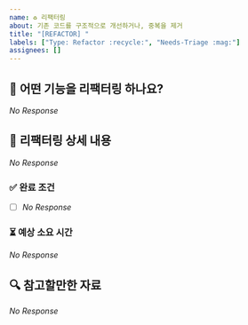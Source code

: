 ```yaml
---
name: ♻️ 리팩터링
about: 기존 코드를 구조적으로 개선하거나, 중복을 제거
title: "[REFACTOR] "
labels: ["Type: Refactor :recycle:", "Needs-Triage :mag:"]
assignees: []
---
```


## 📌 어떤 기능을 리팩터링 하나요?

<!--
  리팩터링할 기능과 목적을 3줄 이내로 간결하게 설명해주세요.
  이 변경이 왜 필요한가요? 어떤 문제를 해결하나요?
  (예시) 코드 중복을 줄이고, 유지보수성 향상을 위해 회원 도메인을 리팩터링한다.
-->

_No Response_

## 📜 리팩터링 상세 내용

<!--
  리팩터링 작업에 필요한 구체적인 작업 목록을 나열해주세요.
  (예시) 회원 도메인 전반에 걸쳐 사용되는 회원 조회 로직을 추출한다.
-->

_No Response_

### ✅ 완료 조건

<!--
  어떤 상태가 되면 리팩터링이 완료된 것으로 간주하나요?
  (예시) 회원 도메인에서 사용되는 조회 로직이 모두 공통 함수로 처리되고, 중복 구현이 제거된다.
-->

- [ ] _No Response_

### ⏳ 예상 소요 시간

<!--
  예상되는 작업 소요 시간을 대략적으로 입력해주세요.
-->

_No Response_

## 🔍 참고할만한 자료

<!--
  참고할만한 코드, 관련 문서 등을 자유롭게 추가하세요.
  (예시) [회원관리 구조도](https://...)
-->

_No Response_
